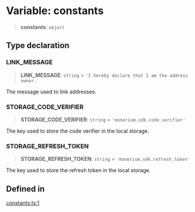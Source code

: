 # Variable: constants

> **constants**: `object`

## Type declaration

### LINK_MESSAGE

> **LINK_MESSAGE**: `string` = `'I hereby declare that I am the address owner.'`

The message used to link addresses.

### STORAGE_CODE_VERIFIER

> **STORAGE_CODE_VERIFIER**: `string` = `'monerium.sdk.code_verifier'`

The key used to store the code verifier in the local storage.

### STORAGE_REFRESH_TOKEN

> **STORAGE_REFRESH_TOKEN**: `string` = `'monerium.sdk.refresh_token'`

The key used to store the refresh token in the local storage.

## Defined in

[constants.ts:1](https://github.com/monerium/js-monorepo/blob/main/packages/sdk/src/constants.ts#L1)
